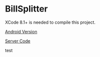 # BillSplitter
XCode 8.1+ is needed to compile this project.

[Android Version](https://github.com/apeacock18/BillSplitter-Android/)


[Server Code](https://github.com/gomeow/BillSplitter-Server/)

test
